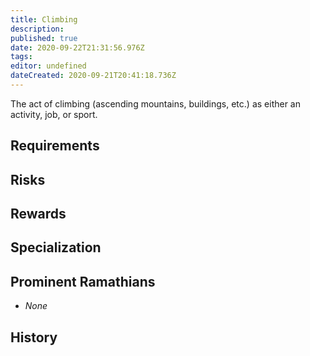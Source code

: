 ```yaml
---
title: Climbing
description: 
published: true
date: 2020-09-22T21:31:56.976Z
tags: 
editor: undefined
dateCreated: 2020-09-21T20:41:18.736Z
---
```


The act of climbing (ascending mountains, buildings, etc.) as either an activity, job, or sport.

## Requirements

## Risks

## Rewards

## Specialization

## Prominent Ramathians

- *None*

## History

